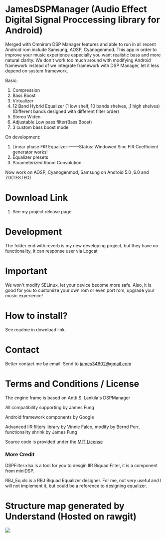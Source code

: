 # JamesDSPManager (Audio Effect Digital Signal Proccessing library for Android)
Merged with Omnirom DSP Manager features and able to run in all recent Android rom include Samsung, AOSP, Cyanogenmod. 
This app in order to improve your music experience especially you want realistic bass and more natural clarity.
We don't work too much around with modifying Android framework instead of we integrate framework with DSP Manager, let it less depend on system framework.

Basic:

1. Compression
2. Bass Boost
3. Virtualizer
4. 12 Band Hybrid Equalizer (1 low shelf, 10 bands shelves, ,1 high shelves)(Different bands designed with different filter order)
5. Stereo Widen
6. Adjustable Low pass filter(Bass Boost)
7. 3 custom bass boost mode

On development:

1. Linear phase FIR Equalizer------Status: Windowed Sinc FIR Coefficient generator works!
2. Equalizer presets
3. Parameterized Room Convolution

Now work on AOSP, Cyanogenmod, Samsung on Android 5.0 ,6.0 and 7.0(TESTED)

# Download Link
1. See my project release page

# Development
The folder end with reverb is my new developing project, but they have no functionality, it can response user via Logcat

# Important
We won't modify SELinux, let your device become more safe.
Also, it is good for you to customize your own rom or even port rom, upgrade your music experience!

# How to install?
See readme in download link.

# Contact
Better contact me by email. Send to james34602@gmail.com

# Terms and Conditions / License
The engine frame is based on Antti S. Lankila's DSPManager

All compatibility supporting by James Fung

Android framework components by Google

Advanced IIR filters library by Vinnie Falco, modify by Bernd Porr, functionality shrink by James Fung

Source code is provided under the [MIT License](http://www.opensource.org/licenses/mit-license.php)<br>

### More Credit
DSPFilter.xlsx is a tool for you to desgin IIR Biquad Filter, it is a component from miniDSP.

RBJ_Eq.xls is a RBJ Biquad Equalizer designer. For me, not very useful and I will not implement it, but could be a reference to designing equalizer.

# Structure map generated by Understand (Hosted on rawgit)
<a><img src="https://rawgit.com/james34602/JamesDSPManager/master/libjamesdsp_StructureMap.svg"/></a>
